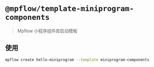 # `@mpflow/template-miniprogram-components`

> Mpflow 小程序组件库启动模板

## 使用

```bash
mpflow create hello-miniprogram --template miniprogram-components
```
